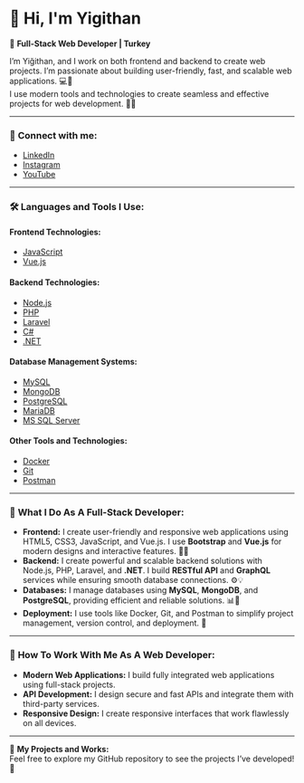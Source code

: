 # 👋 Hi, I'm Yigithan

🎯 **Full-Stack Web Developer | Turkey**

I’m Yiğithan, and I work on both frontend and backend to create web projects. I’m passionate about building user-friendly, fast, and scalable web applications. 💻🚀  
I use modern tools and technologies to create seamless and effective projects for web development. 🎨💡

---

### 📱 **Connect with me:**  
- [LinkedIn](https://linkedin.com/in/yiğithan-gümüş-b66060228)  
- [Instagram](https://instagram.com/yigithangumus)  
- [YouTube](https://www.youtube.com/@yigithangumuss)

---

### 🛠️ **Languages and Tools I Use:**

#### **Frontend Technologies:**
- [JavaScript](https://developer.mozilla.org/en-US/docs/Web/JavaScript)
- [Vue.js](https://vuejs.org/)

#### **Backend Technologies:**
- [Node.js](https://nodejs.org)
- [PHP](https://www.php.net)
- [Laravel](https://laravel.com/)
- [C#](https://www.w3schools.com/cs/)
- [.NET](https://dotnet.microsoft.com/)

#### **Database Management Systems:**
- [MySQL](https://www.mysql.com/)
- [MongoDB](https://www.mongodb.com/)
- [PostgreSQL](https://www.postgresql.org)
- [MariaDB](https://mariadb.org/)
- [MS SQL Server](https://www.microsoft.com/en-us/sql-server)

#### **Other Tools and Technologies:**
- [Docker](https://www.docker.com/)
- [Git](https://git-scm.com/)
- [Postman](https://postman.com)

---

### 🌟 **What I Do As A Full-Stack Developer:**

- **Frontend:** I create user-friendly and responsive web applications using HTML5, CSS3, JavaScript, and Vue.js. I use **Bootstrap** and **Vue.js** for modern designs and interactive features. 🎨📱  
- **Backend:** I create powerful and scalable backend solutions with Node.js, PHP, Laravel, and **.NET**. I build **RESTful API** and **GraphQL** services while ensuring smooth database connections. ⚙️💡  
- **Databases:** I manage databases using **MySQL**, **MongoDB**, and **PostgreSQL**, providing efficient and reliable solutions. 📊💾  
- **Deployment:** I use tools like Docker, Git, and Postman to simplify project management, version control, and deployment. 🚀

---

### 💬 **How To Work With Me As A Web Developer:**
- **Modern Web Applications:** I build fully integrated web applications using full-stack projects.  
- **API Development:** I design secure and fast APIs and integrate them with third-party services.  
- **Responsive Design:** I create responsive interfaces that work flawlessly on all devices.

---

🌟 **My Projects and Works:**  
Feel free to explore my GitHub repository to see the projects I’ve developed! 🚀
